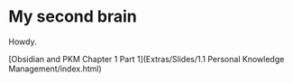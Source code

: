 # My second brain

Howdy.

[Obsidian and PKM Chapter 1 Part 1](Extras/Slides/1.1 Personal Knowledge Management/index.html)


